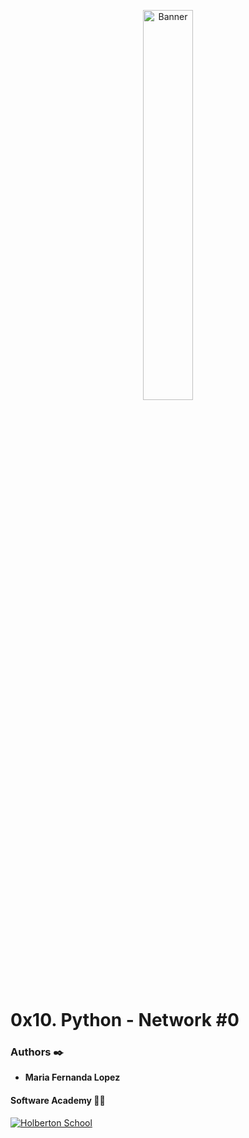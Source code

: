 <p align="center"><img src='https://img.icons8.com/nolan/452/python.png' alt='Banner' width=40%></p>

# 0x10. Python - Network #0

### Authors :black_nib:
* __Maria Fernanda Lopez__

#### Software Academy 👨‍💻

<p aling="center">
<a href="https://www.holbertonschool.com" target="_blank">
<img src="http://www.holbertonschool.com/holberton-logo.png" alt="Holberton School"  /></a>
</p>

